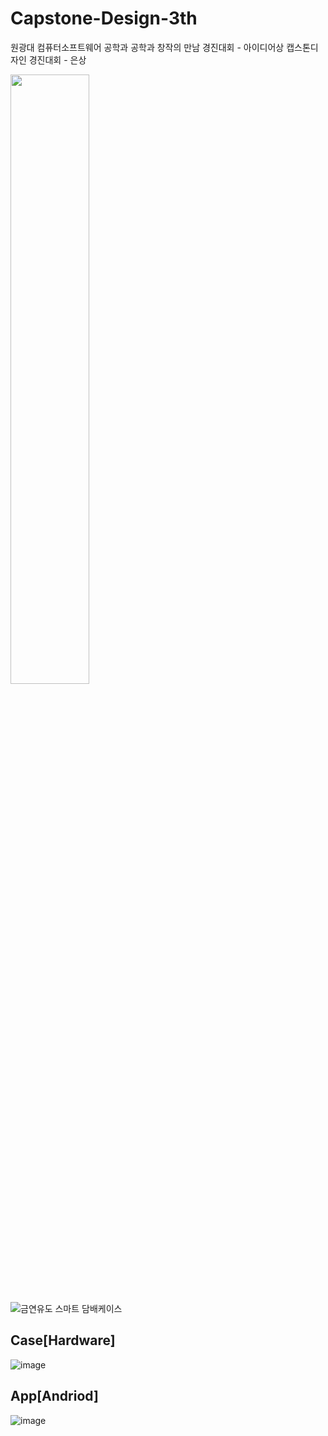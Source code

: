 # Capstone-Design-3th
원광대 컴퓨터소프트웨어 공학과 
공학과 창작의 만남 경진대회 - 아이디어상
캡스톤디자인 경진대회 - 은상

<img src = "https://user-images.githubusercontent.com/58000781/107633516-81557180-6cab-11eb-87e9-5aeae428bf19.jpg" width = "50%" height = "50%">

![금연유도 스마트 담배케이스](https://user-images.githubusercontent.com/58000781/107632194-83b6cc00-6ca9-11eb-8d2c-e3c06397417c.jpg)

## Case[Hardware]
![image](https://user-images.githubusercontent.com/58000781/107632604-0e97c680-6caa-11eb-8ace-8fd1a8761e85.png)
## App[Andriod]
![image](https://user-images.githubusercontent.com/58000781/107632802-53bbf880-6caa-11eb-8955-b4ca13c979b6.png)
